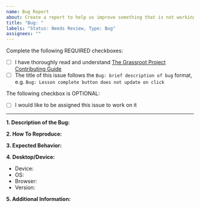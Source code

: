 ```yaml
---
name: Bug Report
about: Create a report to help us improve something that is not working correctly
title: "Bug: "
labels: "Status: Needs Review, Type: Bug"
assignees: ""
---
```


<!-- Thank you for taking the time to submit a bug report to The Grassroot Project. In order to get issues closed in a reasonable amount of time, you must include a baseline of information about the bug in question. Please read this template in its entirety before filling it out to ensure that it is filled out correctly. -->

Complete the following REQUIRED checkboxes:
<!-- While editing this template, replace the whitespace between the square brackets with an 'x', e.g. [x] -->
-   [ ] I have thoroughly read and understand [The Grassroot Project Contributing Guide](https://github.com/TheOdinProject/theodinproject/blob/main/CONTRIBUTING.md)
-   [ ] The title of this issue follows the `Bug: brief description of bug` format, e.g. `Bug: Lesson complete button does not update on click`

The following checkbox is OPTIONAL:
<!-- Completing this checkbox does not guarantee you will be assigned this issue, but rather lets us know you are interested in working on it. -->
-   [ ] I would like to be assigned this issue to work on it

<hr>

**1. Description of the Bug:**
<!-- A clear and concise description of what the bug is. Include any screenshots that may help show the bug in action. -->


**2. How To Reproduce:**
<!--
What steps one might need to take in order to reproduce this bug, e.g.:
1. Sign in
2. Visit a lesson page
3. Click the complete button
4. The complete button does not update
-->


**3. Expected Behavior:**
<!--
A brief description of what you expected to happen, e.g.:
1. Sign in
2. Visit a lesson page
3. Click the complete button
4. The complete button updates correctly
 -->


**4. Desktop/Device:**
<!-- The more information you are able to provide, the better. -->
-   Device: <!-- [e.g. iPhone6] -->
-   OS: <!-- [e.g. iOS] -->
-   Browser: <!-- [e.g. chrome, safari] -->
-   Version: <!-- [e.g. 22] -->

**5. Additional Information:**
<!-- Any additional information about the bug. -->

